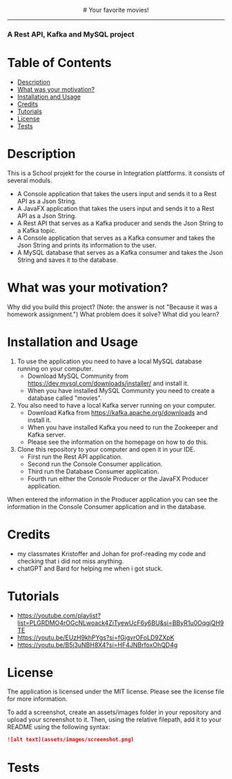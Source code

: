 <p align="center">
# Your favorite movies!
</p>

***

### A Rest API, Kafka and MySQL project


# Table of Contents
- [Description](#Description)
- [What was your motivation?](#What-was-your-motivation?)
- [Installation and Usage](#Installation-and-Usage)
- [Credits](#Credits)
- [Tutorials](#Tutorials)
- [License](#License)
- [Tests](#Tests)

# Description
This is a School projekt for the course in Integration plattforms. it consists of several moduls.
- A Console application that takes the users input and sends it to a Rest API as a Json String.
- A JavaFX application that takes the users input and sends it to a Rest API as a Json String.
- A Rest API that serves as a Kafka producer and sends the Json String to a Kafka topic.
- A Console application that serves as a Kafka consumer and takes the Json String and prints its information to the user.
- A MySQL database that serves as a Kafka consumer and takes the Json String and saves it to the database.


# What was your motivation?


Why did you build this project? (Note: the answer is not "Because it was a homework assignment.")
What problem does it solve?
What did you learn?



# Installation and Usage
1. To use the application you need to have a local MySQL database running on your computer.
   - Download MySQL Community from https://dev.mysql.com/downloads/installer/ and install it.
   - When you have installed MySQL Community you need to create a database called "movies".
2. You also need to have a local Kafka server running on your computer.
   - Download Kafka from https://kafka.apache.org/downloads and install it.
   - When you have installed Kafka you need to run the Zookeeper and Kafka server.
   - Please see the information on the homepage on how to do this.
3. Clone this repository to your computer and open it in your IDE.
   - First run the Rest API application.
   - Second run the Console Consumer application.
   - Third run the Database Consumer application.
   - Fourth run either the Console Producer or the JavaFX Producer application.

When entered the information in the Producer application you can see the information in the Console Consumer application and in the database.


# Credits
- my classmates Kristoffer and Johan for prof-reading my code and checking that i did not miss anything.
- chatGPT and Bard for helping me when i got stuck.

# Tutorials
- https://youtube.com/playlist?list=PLGRDMO4rOGcNLwoack4ZiTyewUcF6y6BU&si=BByR1u0OqgjQH9TE
- https://youtu.be/EUzH9khPYgs?si=fGigvrOFoLD9ZXpK
- https://youtu.be/B5j3uNBH8X4?si=HF4JNBrfoxOhQD4g

# License
The application is licensed under the MIT license. Please see the license file for more information.



To add a screenshot, create an assets/images folder in your repository and upload your screenshot to it. Then, using the relative filepath, add it to your README using the following syntax:
```md
![alt text](assets/images/screenshot.png)
```



# Tests

